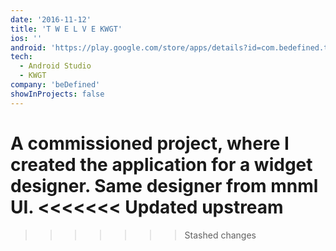 ```yaml
---
date: '2016-11-12'
title: 'T W E L V E KWGT'
ios: ''
android: 'https://play.google.com/store/apps/details?id=com.bedefined.twelve'
tech:
  - Android Studio
  - KWGT
company: 'beDefined'
showInProjects: false
---
```


A commissioned project, where I created the application for a widget designer. Same designer from mnml UI.
<<<<<<< Updated upstream
=======

>>>>>>> Stashed changes
